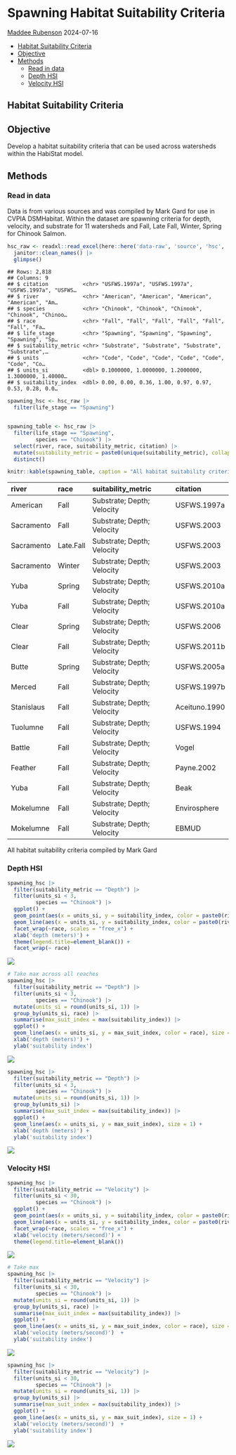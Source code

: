 Spawning Habitat Suitability Criteria
================
[Maddee Rubenson](mailto:mrubenson@flowwest.com)
2024-07-16

- [Habitat Suitability Criteria](#habitat-suitability-criteria)
- [Objective](#objective)
- [Methods](#methods)
  - [Read in data](#read-in-data)
  - [Depth HSI](#depth-hsi)
  - [Velocity HSI](#velocity-hsi)

## Habitat Suitability Criteria

## Objective

Develop a habitat suitability criteria that can be used across
watersheds within the HabiStat model.

## Methods

### Read in data

Data is from various sources and was compiled by Mark Gard for use in
CVPIA DSMHabitat. Within the dataset are spawning criteria for depth,
velocity, and substrate for 11 watersheds and Fall, Late Fall, Winter,
Spring for Chinook Salmon.

``` r
hsc_raw <- readxl::read_excel(here::here('data-raw', 'source', 'hsc', 'HSC.xlsx'), sheet = "flat") |> 
  janitor::clean_names() |> 
  glimpse()
```

    ## Rows: 2,818
    ## Columns: 9
    ## $ citation           <chr> "USFWS.1997a", "USFWS.1997a", "USFWS.1997a", "USFWS…
    ## $ river              <chr> "American", "American", "American", "American", "Am…
    ## $ species            <chr> "Chinook", "Chinook", "Chinook", "Chinook", "Chinoo…
    ## $ race               <chr> "Fall", "Fall", "Fall", "Fall", "Fall", "Fall", "Fa…
    ## $ life_stage         <chr> "Spawning", "Spawning", "Spawning", "Spawning", "Sp…
    ## $ suitability_metric <chr> "Substrate", "Substrate", "Substrate", "Substrate",…
    ## $ units              <chr> "Code", "Code", "Code", "Code", "Code", "Code", "Co…
    ## $ units_si           <dbl> 0.1000000, 1.0000000, 1.2000000, 1.3000000, 1.40000…
    ## $ suitability_index  <dbl> 0.00, 0.00, 0.36, 1.00, 0.97, 0.97, 0.53, 0.28, 0.0…

``` r
spawning_hsc <- hsc_raw |> 
  filter(life_stage == "Spawning")


spawning_table <- hsc_raw |> 
  filter(life_stage == "Spawning",
         species == "Chinook") |>
  select(river, race, suitability_metric, citation) |> 
  mutate(suitability_metric = paste0(unique(suitability_metric), collapse = "; ")) |> 
  distinct() 

knitr::kable(spawning_table, caption = "All habitat suitability criteria compiled by Mark Gard")
```

| river      | race      | suitability_metric         | citation      |
|:-----------|:----------|:---------------------------|:--------------|
| American   | Fall      | Substrate; Depth; Velocity | USFWS.1997a   |
| Sacramento | Fall      | Substrate; Depth; Velocity | USFWS.2003    |
| Sacramento | Late.Fall | Substrate; Depth; Velocity | USFWS.2003    |
| Sacramento | Winter    | Substrate; Depth; Velocity | USFWS.2003    |
| Yuba       | Spring    | Substrate; Depth; Velocity | USFWS.2010a   |
| Yuba       | Fall      | Substrate; Depth; Velocity | USFWS.2010a   |
| Clear      | Spring    | Substrate; Depth; Velocity | USFWS.2006    |
| Clear      | Fall      | Substrate; Depth; Velocity | USFWS.2011b   |
| Butte      | Spring    | Substrate; Depth; Velocity | USFWS.2005a   |
| Merced     | Fall      | Substrate; Depth; Velocity | USFWS.1997b   |
| Stanislaus | Fall      | Substrate; Depth; Velocity | Aceituno.1990 |
| Tuolumne   | Fall      | Substrate; Depth; Velocity | USFWS.1994    |
| Battle     | Fall      | Substrate; Depth; Velocity | Vogel         |
| Feather    | Fall      | Substrate; Depth; Velocity | Payne.2002    |
| Yuba       | Fall      | Substrate; Depth; Velocity | Beak          |
| Mokelumne  | Fall      | Substrate; Depth; Velocity | Envirosphere  |
| Mokelumne  | Fall      | Substrate; Depth; Velocity | EBMUD         |

All habitat suitability criteria compiled by Mark Gard

### Depth HSI

``` r
spawning_hsc |> 
  filter(suitability_metric == "Depth") |> 
  filter(units_si < 3,
         species == "Chinook") |>   
  ggplot() + 
  geom_point(aes(x = units_si, y = suitability_index, color = paste0(river, " (", citation, ")"))) + 
  geom_line(aes(x = units_si, y = suitability_index, color = paste0(river, " (", citation, ")"))) + 
  facet_wrap(~race, scales = "free_x") + 
  xlab('depth (meters)') + 
  theme(legend.title=element_blank()) + 
  facet_wrap(~ race)
```

![](spawning-criteria-comparison_files/figure-gfm/unnamed-chunk-2-1.png)<!-- -->

``` r
# Take max across all reaches
spawning_hsc |> 
  filter(suitability_metric == "Depth") |> 
  filter(units_si < 3,
         species == "Chinook") |>   
  mutate(units_si = round(units_si, 1)) |> 
  group_by(units_si, race) |> 
  summarise(max_suit_index = max(suitability_index)) |> 
  ggplot() + 
  geom_line(aes(x = units_si, y = max_suit_index, color = race), size = 1) + 
  xlab('depth (meters)') + 
  ylab('suitability index') 
```

![](spawning-criteria-comparison_files/figure-gfm/unnamed-chunk-2-2.png)<!-- -->

``` r
spawning_hsc |> 
  filter(suitability_metric == "Depth") |> 
  filter(units_si < 3,
         species == "Chinook") |>   
  mutate(units_si = round(units_si, 1)) |> 
  group_by(units_si) |> 
  summarise(max_suit_index = max(suitability_index)) |> 
  ggplot() + 
  geom_line(aes(x = units_si, y = max_suit_index), size = 1) + 
  xlab('depth (meters)') + 
  ylab('suitability index') 
```

![](spawning-criteria-comparison_files/figure-gfm/unnamed-chunk-2-3.png)<!-- -->

### Velocity HSI

``` r
spawning_hsc |> 
  filter(suitability_metric == "Velocity") |> 
  filter(units_si < 30,
         species == "Chinook") |>   
  ggplot() + 
  geom_point(aes(x = units_si, y = suitability_index, color = paste0(river, " (", citation, ")"))) + 
  geom_line(aes(x = units_si, y = suitability_index, color = paste0(river, " (", citation, ")"))) + 
  facet_wrap(~race, scales = "free_x") + 
  xlab('velocity (meters/second)') + 
  theme(legend.title=element_blank())
```

![](spawning-criteria-comparison_files/figure-gfm/unnamed-chunk-3-1.png)<!-- -->

``` r
# Take max
spawning_hsc |> 
  filter(suitability_metric == "Velocity") |> 
  filter(units_si < 30,
         species == "Chinook") |>   
  mutate(units_si = round(units_si, 1)) |> 
  group_by(units_si, race) |> 
  summarise(max_suit_index = max(suitability_index)) |> 
  ggplot() + 
  geom_line(aes(x = units_si, y = max_suit_index, color = race), size = 1) + 
  xlab('velocity (meters/second)')  + 
  ylab('suitability index')
```

![](spawning-criteria-comparison_files/figure-gfm/unnamed-chunk-3-2.png)<!-- -->

``` r
spawning_hsc |> 
  filter(suitability_metric == "Velocity") |> 
  filter(units_si < 30,
         species == "Chinook") |>   
  mutate(units_si = round(units_si, 1)) |> 
  group_by(units_si) |> 
  summarise(max_suit_index = max(suitability_index)) |> 
  ggplot() + 
  geom_line(aes(x = units_si, y = max_suit_index), size = 1) + 
  xlab('velocity (meters/second)')  + 
  ylab('suitability index')
```

![](spawning-criteria-comparison_files/figure-gfm/unnamed-chunk-3-3.png)<!-- -->
